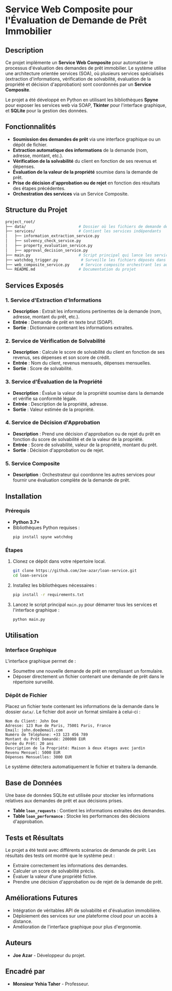 # Service Web Composite pour l'Évaluation de Demande de Prêt Immobilier

## Description
Ce projet implémente un **Service Web Composite** pour automatiser le processus d'évaluation des demandes de prêt immobilier. Le système utilise une architecture orientée services (SOA), où plusieurs services spécialisés (extraction d'informations, vérification de solvabilité, évaluation de la propriété et décision d'approbation) sont coordonnés par un **Service Composite**.

Le projet a été développé en Python en utilisant les bibliothèques **Spyne** pour exposer les services web via SOAP, **Tkinter** pour l'interface graphique, et **SQLite** pour la gestion des données.

## Fonctionnalités
- **Soumission des demandes de prêt** via une interface graphique ou un dépôt de fichier.
- **Extraction automatique des informations** de la demande (nom, adresse, montant, etc.).
- **Vérification de la solvabilité** du client en fonction de ses revenus et dépenses.
- **Évaluation de la valeur de la propriété** soumise dans la demande de prêt.
- **Prise de décision d'approbation ou de rejet** en fonction des résultats des étapes précédentes.
- **Orchestration des services** via un Service Composite.

## Structure du Projet
```bash
project_root/
├── data/                       # Dossier où les fichiers de demande de prêt sont déposés
├── services/                   # Contient les services indépendants
│   ├── information_extraction_service.py
│   ├── solvency_check_service.py
│   ├── property_evaluation_service.py
│   ├── approval_decision_service.py
├── main.py                     # Script principal qui lance les services et l'interface
├── watchdog_trigger.py          # Surveille les fichiers déposés dans 'data/'
├── web_composite_service.py     # Service composite orchestrant les autres services
└── README.md                   # Documentation du projet
```

## Services Exposés

### 1. **Service d'Extraction d'Informations**
- **Description** : Extrait les informations pertinentes de la demande (nom, adresse, montant du prêt, etc.).
- **Entrée** : Demande de prêt en texte brut (SOAP).
- **Sortie** : Dictionnaire contenant les informations extraites.

### 2. **Service de Vérification de Solvabilité**
- **Description** : Calcule le score de solvabilité du client en fonction de ses revenus, ses dépenses et son score de crédit.
- **Entrée** : Nom du client, revenus mensuels, dépenses mensuelles.
- **Sortie** : Score de solvabilité.

### 3. **Service d'Évaluation de la Propriété**
- **Description** : Évalue la valeur de la propriété soumise dans la demande et vérifie sa conformité légale.
- **Entrée** : Description de la propriété, adresse.
- **Sortie** : Valeur estimée de la propriété.

### 4. **Service de Décision d'Approbation**
- **Description** : Prend une décision d'approbation ou de rejet du prêt en fonction du score de solvabilité et de la valeur de la propriété.
- **Entrée** : Score de solvabilité, valeur de la propriété, montant du prêt.
- **Sortie** : Décision d'approbation ou de rejet.

### 5. **Service Composite**
- **Description** : Orchestrateur qui coordonne les autres services pour fournir une évaluation complète de la demande de prêt.

## Installation

### Prérequis
- **Python 3.7+**
- Bibliothèques Python requises :
  ```bash
  pip install spyne watchdog
  ```

### Étapes
1. Clonez ce dépôt dans votre répertoire local.
   ```bash
   git clone https://github.com/Joe-azar/loan-service.git
   cd loan-service
   ```

2. Installez les bibliothèques nécessaires :
   ```bash
   pip install -r requirements.txt
   ```

3. Lancez le script principal `main.py` pour démarrer tous les services et l'interface graphique :
   ```bash
   python main.py
   ```

## Utilisation

### Interface Graphique
L'interface graphique permet de :
- Soumettre une nouvelle demande de prêt en remplissant un formulaire.
- Déposer directement un fichier contenant une demande de prêt dans le répertoire surveillé.

### Dépôt de Fichier
Placez un fichier texte contenant les informations de la demande dans le dossier `data/`. Le fichier doit avoir un format similaire à celui-ci :
```
Nom du Client: John Doe
Adresse: 123 Rue de Paris, 75001 Paris, France
Email: john.doe@email.com
Numéro de Téléphone: +33 123 456 789
Montant du Prêt Demandé: 200000 EUR
Durée du Prêt: 20 ans
Description de la Propriété: Maison à deux étages avec jardin
Revenu Mensuel: 5000 EUR
Dépenses Mensuelles: 3000 EUR
```

Le système détectera automatiquement le fichier et traitera la demande.

## Base de Données
Une base de données SQLite est utilisée pour stocker les informations relatives aux demandes de prêt et aux décisions prises.
- **Table `loan_requests`** : Contient les informations extraites des demandes.
- **Table `loan_performance`** : Stocke les performances des décisions d'approbation.

## Tests et Résultats
Le projet a été testé avec différents scénarios de demande de prêt. Les résultats des tests ont montré que le système peut :
- Extraire correctement les informations des demandes.
- Calculer un score de solvabilité précis.
- Évaluer la valeur d'une propriété fictive.
- Prendre une décision d'approbation ou de rejet de la demande de prêt.

## Améliorations Futures
- Intégration de véritables API de solvabilité et d'évaluation immobilière.
- Déploiement des services sur une plateforme cloud pour un accès à distance.
- Amélioration de l'interface graphique pour plus d'ergonomie.

## Auteurs
- **Joe Azar** - Développeur du projet.

## Encadré par
- **Monsieur Yehia Taher** - Professeur.

